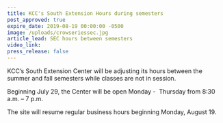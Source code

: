 ```yaml
---
title: KCC's South Extension Hours during semesters
post_approved: true
expire_date: 2019-08-19 00:00:00 -0500
image: /uploads/crowseriessec.jpg
article_lead: SEC hours between semesters
video_link:
press_release: false
---
```


KCC’s South Extension Center will be adjusting its hours between the summer and fall semesters while classes are not in session.

Beginning July 29, the Center will be open Monday - &nbsp;Thursday from 8:30 a.m. – 7 p.m.

The site will resume regular business hours beginning Monday, August 19.
